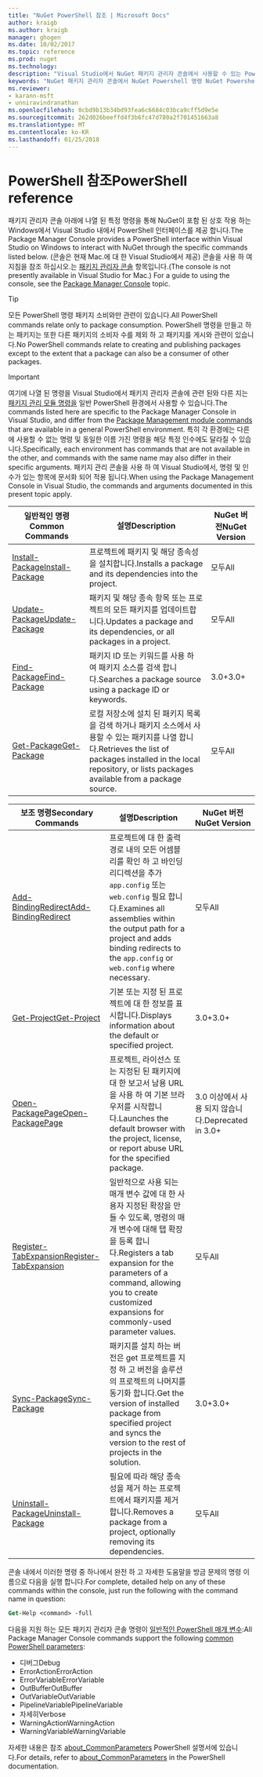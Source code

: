 ```yaml
---
title: "NuGet PowerShell 참조 | Microsoft Docs"
author: kraigb
ms.author: kraigb
manager: ghogen
ms.date: 10/02/2017
ms.topic: reference
ms.prod: nuget
ms.technology: 
description: "Visual Studio에서 NuGet 패키지 관리자 콘솔에서 사용할 수 있는 PowerShell 명령에 대 한 전체 참조 합니다."
keywords: "NuGet 패키지 관리자 콘솔에서 NuGet Powershell 명령 NuGet Powershell 참조"
ms.reviewer:
- karann-msft
- unniravindranathan
ms.openlocfilehash: 0cbd9b13b34bd93fea6c6684c03bca9cff5d9e5e
ms.sourcegitcommit: 262d026beeffd4f3b6fc47d780a2f701451663a8
ms.translationtype: MT
ms.contentlocale: ko-KR
ms.lasthandoff: 01/25/2018
---
```

# <a name="powershell-reference"></a><span data-ttu-id="72e01-104">PowerShell 참조</span><span class="sxs-lookup"><span data-stu-id="72e01-104">PowerShell reference</span></span>

<span data-ttu-id="72e01-105">패키지 관리자 콘솔 아래에 나열 된 특정 명령을 통해 NuGet이 포함 된 상호 작용 하는 Windows에서 Visual Studio 내에서 PowerShell 인터페이스를 제공 합니다.</span><span class="sxs-lookup"><span data-stu-id="72e01-105">The Package Manager Console provides a PowerShell interface within Visual Studio on Windows to interact with NuGet through the specific commands listed below.</span></span> <span data-ttu-id="72e01-106">(콘솔은 현재 Mac.에 대 한 Visual Studio에서 제공) 콘솔을 사용 하 여 지침을 참조 하십시오.는 [패키지 관리자 콘솔](../tools/package-manager-console.md) 항목입니다.</span><span class="sxs-lookup"><span data-stu-id="72e01-106">(The console is not presently available in Visual Studio for Mac.) For a guide to using the console, see the [Package Manager Console](../tools/package-manager-console.md) topic.</span></span>

> [!Tip]
> <span data-ttu-id="72e01-107">모든 PowerShell 명령 패키지 소비와만 관련이 있습니다.</span><span class="sxs-lookup"><span data-stu-id="72e01-107">All PowerShell commands relate only to package consumption.</span></span> <span data-ttu-id="72e01-108">PowerShell 명령을 만들고 하는 패키지는 또한 다른 패키지의 소비자 수를 제외 하 고 패키지를 게시와 관련이 있습니다.</span><span class="sxs-lookup"><span data-stu-id="72e01-108">No PowerShell commands relate to creating and publishing packages except to the extent that a package can also be a consumer of other packages.</span></span>

> [!Important]
> <span data-ttu-id="72e01-109">여기에 나열 된 명령을 Visual Studio에서 패키지 관리자 콘솔에 관련 된와 다른 지는 [패키지 관리 모듈 명령을](/powershell/module/packagemanagement/?view=powershell-6) 일반 PowerShell 환경에서 사용할 수 있습니다.</span><span class="sxs-lookup"><span data-stu-id="72e01-109">The commands listed here are specific to the Package Manager Console in Visual Studio, and differ from the [Package Management module commands](/powershell/module/packagemanagement/?view=powershell-6) that are available in a general PowerShell environment.</span></span> <span data-ttu-id="72e01-110">특히 각 환경에는 다른에 사용할 수 없는 명령 및 동일한 이름 가진 명령을 해당 특정 인수에도 달라질 수 있습니다.</span><span class="sxs-lookup"><span data-stu-id="72e01-110">Specifically, each environment has commands that are not available in the other, and commands with the same name may also differ in their specific arguments.</span></span> <span data-ttu-id="72e01-111">패키지 관리 콘솔을 사용 하 여 Visual Studio에서, 명령 및 인수가 있는 항목에 문서화 되어 적용 됩니다.</span><span class="sxs-lookup"><span data-stu-id="72e01-111">When using the Package Management Console in Visual Studio, the commands and arguments documented in this present topic apply.</span></span>

| <span data-ttu-id="72e01-112">일반적인 명령</span><span class="sxs-lookup"><span data-stu-id="72e01-112">Common Commands</span></span> | <span data-ttu-id="72e01-113">설명</span><span class="sxs-lookup"><span data-stu-id="72e01-113">Description</span></span> | <span data-ttu-id="72e01-114">NuGet 버전</span><span class="sxs-lookup"><span data-stu-id="72e01-114">NuGet Version</span></span> |
| --- | --- | --- |
| [<span data-ttu-id="72e01-115">Install-Package</span><span class="sxs-lookup"><span data-stu-id="72e01-115">Install-Package</span></span>](ps-ref-install-package.md) | <span data-ttu-id="72e01-116">프로젝트에 패키지 및 해당 종속성을 설치합니다.</span><span class="sxs-lookup"><span data-stu-id="72e01-116">Installs a package and its dependencies into the project.</span></span> | <span data-ttu-id="72e01-117">모두</span><span class="sxs-lookup"><span data-stu-id="72e01-117">All</span></span> |
| [<span data-ttu-id="72e01-118">Update-Package</span><span class="sxs-lookup"><span data-stu-id="72e01-118">Update-Package</span></span>](ps-ref-update-package.md) | <span data-ttu-id="72e01-119">패키지 및 해당 종속 항목 또는 프로젝트의 모든 패키지를 업데이트합니다.</span><span class="sxs-lookup"><span data-stu-id="72e01-119">Updates a package and its dependencies, or all packages in a project.</span></span> | <span data-ttu-id="72e01-120">모두</span><span class="sxs-lookup"><span data-stu-id="72e01-120">All</span></span> |
| [<span data-ttu-id="72e01-121">Find-Package</span><span class="sxs-lookup"><span data-stu-id="72e01-121">Find-Package</span></span>](ps-ref-find-package.md) | <span data-ttu-id="72e01-122">패키지 ID 또는 키워드를 사용 하 여 패키지 소스를 검색 합니다.</span><span class="sxs-lookup"><span data-stu-id="72e01-122">Searches a package source using a package ID or keywords.</span></span> | <span data-ttu-id="72e01-123">3.0+</span><span class="sxs-lookup"><span data-stu-id="72e01-123">3.0+</span></span> |
| [<span data-ttu-id="72e01-124">Get-Package</span><span class="sxs-lookup"><span data-stu-id="72e01-124">Get-Package</span></span>](ps-ref-get-package.md) | <span data-ttu-id="72e01-125">로컬 저장소에 설치 된 패키지 목록을 검색 하거나 패키지 소스에서 사용할 수 있는 패키지를 나열 합니다.</span><span class="sxs-lookup"><span data-stu-id="72e01-125">Retrieves the list of packages installed in the local repository, or lists packages available from a package source.</span></span> | <span data-ttu-id="72e01-126">모두</span><span class="sxs-lookup"><span data-stu-id="72e01-126">All</span></span> |

| <span data-ttu-id="72e01-127">보조 명령</span><span class="sxs-lookup"><span data-stu-id="72e01-127">Secondary Commands</span></span> | <span data-ttu-id="72e01-128">설명</span><span class="sxs-lookup"><span data-stu-id="72e01-128">Description</span></span> | <span data-ttu-id="72e01-129">NuGet 버전</span><span class="sxs-lookup"><span data-stu-id="72e01-129">NuGet Version</span></span> |
| --- | --- | --- |
| [<span data-ttu-id="72e01-130">Add-BindingRedirect</span><span class="sxs-lookup"><span data-stu-id="72e01-130">Add-BindingRedirect</span></span>](ps-ref-add-bindingredirect.md) | <span data-ttu-id="72e01-131">프로젝트에 대 한 출력 경로 내의 모든 어셈블리를 확인 하 고 바인딩 리디렉션을 추가 `app.config` 또는 `web.config` 필요 합니다.</span><span class="sxs-lookup"><span data-stu-id="72e01-131">Examines all assemblies within the output path for a project and adds binding redirects to the `app.config` or `web.config` where necessary.</span></span> | <span data-ttu-id="72e01-132">모두</span><span class="sxs-lookup"><span data-stu-id="72e01-132">All</span></span> |
| [<span data-ttu-id="72e01-133">Get-Project</span><span class="sxs-lookup"><span data-stu-id="72e01-133">Get-Project</span></span>](ps-ref-get-project.md) | <span data-ttu-id="72e01-134">기본 또는 지정 된 프로젝트에 대 한 정보를 표시합니다.</span><span class="sxs-lookup"><span data-stu-id="72e01-134">Displays information about the default or specified project.</span></span> | <span data-ttu-id="72e01-135">3.0+</span><span class="sxs-lookup"><span data-stu-id="72e01-135">3.0+</span></span> |
| [<span data-ttu-id="72e01-136">Open-PackagePage</span><span class="sxs-lookup"><span data-stu-id="72e01-136">Open-PackagePage</span></span>](ps-ref-open-packagepage.md) | <span data-ttu-id="72e01-137">프로젝트, 라이선스 또는 지정된 된 패키지에 대 한 보고서 남용 URL을 사용 하 여 기본 브라우저를 시작합니다.</span><span class="sxs-lookup"><span data-stu-id="72e01-137">Launches the default browser with the project, license, or report abuse URL for the specified package.</span></span> | <span data-ttu-id="72e01-138">3.0 이상에서 사용 되지 않습니다.</span><span class="sxs-lookup"><span data-stu-id="72e01-138">Deprecated in 3.0+</span></span> |
| [<span data-ttu-id="72e01-139">Register-TabExpansion</span><span class="sxs-lookup"><span data-stu-id="72e01-139">Register-TabExpansion</span></span>](ps-ref-register-tabexpansion.md) | <span data-ttu-id="72e01-140">일반적으로 사용 되는 매개 변수 값에 대 한 사용자 지정된 확장을 만들 수 있도록, 명령의 매개 변수에 대해 탭 확장을 등록 합니다.</span><span class="sxs-lookup"><span data-stu-id="72e01-140">Registers a tab expansion for the parameters of a command, allowing you to create customized expansions for commonly-used parameter values.</span></span> | <span data-ttu-id="72e01-141">모두</span><span class="sxs-lookup"><span data-stu-id="72e01-141">All</span></span> |
| [<span data-ttu-id="72e01-142">Sync-Package</span><span class="sxs-lookup"><span data-stu-id="72e01-142">Sync-Package</span></span>](ps-ref-sync-package.md) | <span data-ttu-id="72e01-143">패키지를 설치 하는 버전은 get 프로젝트를 지정 하 고 버전을 솔루션의 프로젝트의 나머지를 동기화 합니다.</span><span class="sxs-lookup"><span data-stu-id="72e01-143">Get the version of installed package from specified project and syncs the version to the rest of projects in the solution.</span></span> | <span data-ttu-id="72e01-144">3.0+</span><span class="sxs-lookup"><span data-stu-id="72e01-144">3.0+</span></span> |
| [<span data-ttu-id="72e01-145">Uninstall-Package</span><span class="sxs-lookup"><span data-stu-id="72e01-145">Uninstall-Package</span></span>](ps-ref-uninstall-package.md) | <span data-ttu-id="72e01-146">필요에 따라 해당 종속성을 제거 하는 프로젝트에서 패키지를 제거 합니다.</span><span class="sxs-lookup"><span data-stu-id="72e01-146">Removes a package from a project, optionally removing its dependencies.</span></span> | <span data-ttu-id="72e01-147">모두</span><span class="sxs-lookup"><span data-stu-id="72e01-147">All</span></span> |

<span data-ttu-id="72e01-148">콘솔 내에서 이러한 명령 중 하나에서 완전 하 고 자세한 도움말을 방금 문제의 명령 이름으로 다음을 실행 합니다.</span><span class="sxs-lookup"><span data-stu-id="72e01-148">For complete, detailed help on any of these commands within the console, just run the following with the command name in question:</span></span>

```ps
Get-Help <command> -full
```

<span data-ttu-id="72e01-149">다음을 지원 하는 모든 패키지 관리자 콘솔 명령이 [일반적인 PowerShell 매개 변수](http://go.microsoft.com/fwlink/?LinkID=113216):</span><span class="sxs-lookup"><span data-stu-id="72e01-149">All Package Manager Console commands support the following [common PowerShell parameters](http://go.microsoft.com/fwlink/?LinkID=113216):</span></span>

- <span data-ttu-id="72e01-150">디버그</span><span class="sxs-lookup"><span data-stu-id="72e01-150">Debug</span></span>
- <span data-ttu-id="72e01-151">ErrorAction</span><span class="sxs-lookup"><span data-stu-id="72e01-151">ErrorAction</span></span>
- <span data-ttu-id="72e01-152">ErrorVariable</span><span class="sxs-lookup"><span data-stu-id="72e01-152">ErrorVariable</span></span>
- <span data-ttu-id="72e01-153">OutBuffer</span><span class="sxs-lookup"><span data-stu-id="72e01-153">OutBuffer</span></span>
- <span data-ttu-id="72e01-154">OutVariable</span><span class="sxs-lookup"><span data-stu-id="72e01-154">OutVariable</span></span>
- <span data-ttu-id="72e01-155">PipelineVariable</span><span class="sxs-lookup"><span data-stu-id="72e01-155">PipelineVariable</span></span>
- <span data-ttu-id="72e01-156">자세히</span><span class="sxs-lookup"><span data-stu-id="72e01-156">Verbose</span></span>
- <span data-ttu-id="72e01-157">WarningAction</span><span class="sxs-lookup"><span data-stu-id="72e01-157">WarningAction</span></span>
- <span data-ttu-id="72e01-158">WarningVariable</span><span class="sxs-lookup"><span data-stu-id="72e01-158">WarningVariable</span></span>

<span data-ttu-id="72e01-159">자세한 내용은 참조 [about_CommonParameters](http://go.microsoft.com/fwlink/?LinkID=113216) PowerShell 설명서에 있습니다.</span><span class="sxs-lookup"><span data-stu-id="72e01-159">For details, refer to [about_CommonParameters](http://go.microsoft.com/fwlink/?LinkID=113216) in the PowerShell documentation.</span></span>
